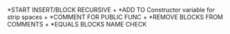 *START INSERT/BLOCK RECURSIVE +
*ADD TO Constructor variable for strip spaces +
*COMMENT FOR PUBLIC FUNC +
*REMOVE BLOCKS FROM COMMENTS +
*EQUALS BLOCKS NAME CHECK